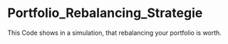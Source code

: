 # Portfolio_Rebalancing_Strategie
This Code shows in a simulation, that rebalancing your portfolio is worth.
